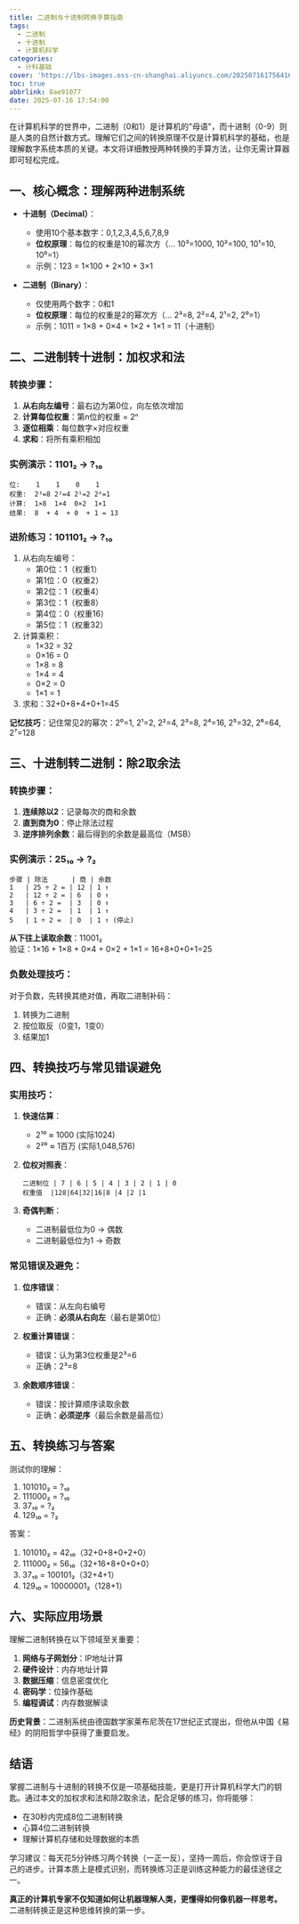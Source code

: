 ```yaml
---
title: 二进制与十进制转换手算指南
tags:
  - 二进制
  - 十进制
  - 计算机科学
categories:
  - 计科基础
cover: 'https://lbs-images.oss-cn-shanghai.aliyuncs.com/20250716175641680.png'
toc: true
abbrlink: 8ae91077
date: 2025-07-16 17:54:00
---
```


在计算机科学的世界中，二进制（0和1）是计算机的"母语"，而十进制（0-9）则是人类的自然计数方式。理解它们之间的转换原理不仅是计算机科学的基础，也是理解数字系统本质的关键。本文将详细教授两种转换的手算方法，让你无需计算器即可轻松完成。

<!-- more -->

## 一、核心概念：理解两种进制系统

- **十进制（Decimal）**：
    - 使用10个基本数字：0,1,2,3,4,5,6,7,8,9
    - **位权原理**：每位的权重是10的幂次方（... 10³=1000, 10²=100, 10¹=10, 10⁰=1）
    - 示例：123 = 1×100 + 2×10 + 3×1

- **二进制（Binary）**：
    - 仅使用两个数字：0和1
    - **位权原理**：每位的权重是2的幂次方（... 2³=8, 2²=4, 2¹=2, 2⁰=1）
    - 示例：1011 = 1×8 + 0×4 + 1×2 + 1×1 = 11（十进制）

## 二、二进制转十进制：加权求和法

### 转换步骤：
1. **从右向左编号**：最右边为第0位，向左依次增加
2. **计算每位权重**：第n位的权重 = 2ⁿ
3. **逐位相乘**：每位数字×对应权重
4. **求和**：将所有乘积相加

### 实例演示：1101₂ → ?₁₀

```
位:    1    1    0    1
权重:  2³=8 2²=4 2¹=2 2⁰=1
计算:  1×8  1×4  0×2  1×1
结果:  8  + 4  + 0  + 1 = 13
```

### 进阶练习：101101₂ → ?₁₀
1. 从右向左编号：
    - 第0位：1（权重1）
    - 第1位：0（权重2）
    - 第2位：1（权重4）
    - 第3位：1（权重8）
    - 第4位：0（权重16）
    - 第5位：1（权重32）
2. 计算乘积：
    - 1×32 = 32
    - 0×16 = 0
    - 1×8 = 8
    - 1×4 = 4
    - 0×2 = 0
    - 1×1 = 1
3. 求和：32+0+8+4+0+1=45

**记忆技巧**：记住常见2的幂次：2⁰=1, 2¹=2, 2²=4, 2³=8, 2⁴=16, 2⁵=32, 2⁶=64, 2⁷=128

## 三、十进制转二进制：除2取余法

### 转换步骤：
1. **连续除以2**：记录每次的商和余数
2. **直到商为0**：停止除法过程
3. **逆序排列余数**：最后得到的余数是最高位（MSB）

### 实例演示：25₁₀ → ?₂

```
步骤 | 除法      | 商 | 余数
1   | 25 ÷ 2 = | 12 | 1 ↑
2   | 12 ÷ 2 = | 6  | 0 ↑
3   | 6 ÷ 2 =  | 3  | 0 ↑
4   | 3 ÷ 2 =  | 1  | 1 ↑
5   | 1 ÷ 2 =  | 0  | 1 ↑ (停止)
```

**从下往上读取余数**：11001₂  
验证：1×16 + 1×8 + 0×4 + 0×2 + 1×1 = 16+8+0+0+1=25

### 负数处理技巧：
对于负数，先转换其绝对值，再取二进制补码：
1. 转换为二进制
2. 按位取反（0变1，1变0）
3. 结果加1

## 四、转换技巧与常见错误避免

### 实用技巧：
1. **快速估算**：
    - 2¹⁰ ≈ 1000 (实际1024)
    - 2²⁰ ≈ 1百万 (实际1,048,576)

2. **位权对照表**：
   ```
   二进制位 | 7 | 6 | 5 | 4 | 3 | 2 | 1 | 0
   权重值  |128|64|32|16|8 |4 |2 |1
   ```

3. **奇偶判断**：
    - 二进制最低位为0 → 偶数
    - 二进制最低位为1 → 奇数

### 常见错误及避免：
1. **位序错误**：
    - 错误：从左向右编号
    - 正确：**必须从右向左**（最右是第0位）

2. **权重计算错误**：
    - 错误：认为第3位权重是2³=6
    - 正确：2³=8

3. **余数顺序错误**：
    - 错误：按计算顺序读取余数
    - 正确：**必须逆序**（最后余数是最高位）

## 五、转换练习与答案

测试你的理解：
1. 101010₂ = ?₁₀
2. 111000₂ = ?₁₀
3. 37₁₀ = ?₂
4. 129₁₀ = ?₂

答案：
1. 101010₂ = 42₁₀（32+0+8+0+2+0）
2. 111000₂ = 56₁₀（32+16+8+0+0+0）
3. 37₁₀ = 100101₂（32+4+1）
4. 129₁₀ = 10000001₂（128+1）

## 六、实际应用场景

理解二进制转换在以下领域至关重要：
1. **网络与子网划分**：IP地址计算
2. **硬件设计**：内存地址计算
3. **数据压缩**：信息密度优化
4. **密码学**：位操作基础
5. **编程调试**：内存数据解读

**历史背景**：二进制系统由德国数学家莱布尼茨在17世纪正式提出，但他从中国《易经》的阴阳哲学中获得了重要启发。

## 结语

掌握二进制与十进制的转换不仅是一项基础技能，更是打开计算机科学大门的钥匙。通过本文的加权求和法和除2取余法，配合足够的练习，你将能够：
- 在30秒内完成8位二进制转换
- 心算4位二进制转换
- 理解计算机存储和处理数据的本质

学习建议：每天花5分钟练习两个转换（一正一反），坚持一周后，你会惊讶于自己的进步。计算本质上是模式识别，而转换练习正是训练这种能力的最佳途径之一。

**真正的计算机专家不仅知道如何让机器理解人类，更懂得如何像机器一样思考。** 二进制转换正是这种思维转换的第一步。
